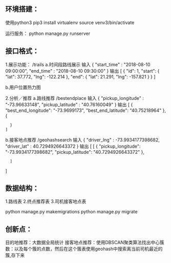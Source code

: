 ## 环境搭建：
使用python3
pip3 install virtualenv
source venv3/bin/activate

运行服务：
python manage.py runserver


## 接口格式：
1.展示功能： /trails
  a.时间段路线展示
  输入
  {
    "start_time" : "2018-08-10 09:00:00",
    "end_time" : "2018-08-10 09:30:00"
  }
 输出
  [
    {
      "id": 1,
      "start": {
        "lat": 37.772,
        "lng": -122.214
      },
      "end": {
        "lat": 21.291, 
        "lng": -157.821
      }
    }
  ]

 
  b.用户位置热力图


2.分析／推荐
  a.路线推荐 /bestendplace
  输入
    {
    "pickup_longitude" : "-73.96633148",
    "pickup_latitude" : "40.76160049"
    }
  输出
    [
      {
          "best_end_longitude": "-73.9699173",
          "best_end_latitude": "40.75218964"
      },{
        
      }
    ]

  b.接客地点推荐 /geohashsearch
  输入
    {
    "driver_lng" : -73.9934177398682,
    "driver_lat" : 40.7294926643372
  }
  输出
    [
      [
          {
              "pickup_longitude": "-73.9934177398682",
              "pickup_latitude": "40.7294926643372"
          },
  
      ]
  ]


## 数据结构：
1.路线表
2.终点推荐表
3.司机接客地点表


python manage.py makemigrations
python manage.py migrate 


## 创新点：
  目的地推荐：大数据全局统计
  接客地点推荐：使用DBSCAN聚类算法找出中心簇数：以及每个簇的点数，然后在这个簇表使用geohash中搜索离当前司机最近的簇,存下来
